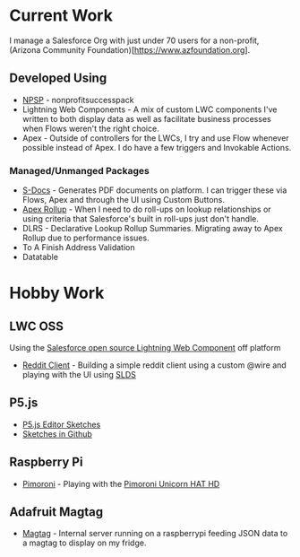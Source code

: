 # Current Work

I manage a Salesforce Org with just under 70 users for a non-profit, (Arizona Community Foundation)[https://www.azfoundation.org].

## Developed Using

- [NPSP](https://github.com/SalesforceFoundation/NPSP) - nonprofitsuccesspack
- Lightning Web Components - A mix of custom LWC components I've written to both display data as well as facilitate business processes when Flows weren't the right choice.
- Apex - Outside of controllers for the LWCs, I try and use Flow whenever possible instead of Apex. I do have a few triggers and Invokable Actions.

### Managed/Unmanged Packages

- [S-Docs](https://www.sdocs.com/) - Generates PDF documents on platform. I can trigger these via Flows, Apex and through the UI using Custom Buttons.
- [Apex Rollup](https://github.com/jamessimone/apex-rollup/) - When I need to do roll-ups on lookup relationships or using criteria that Salesforce's built in roll-ups just don't handle.
- DLRS - Declarative Lookup Rollup Summaries. Migrating away to Apex Rollup due to performance issues.
- To A Finish Address Validation
- Datatable

# Hobby Work

## LWC OSS

Using the [Salesforce open source Lightning Web Component](https://lwc.dev) off platform

- [Reddit Client](https://github.com/jkenzer/reddit-lwc) - Building a simple reddit client using a custom @wire and playing with the UI using [SLDS](https://www.lightningdesignsystem.com)

## P5.js

- [P5.js Editor Sketches](https://editor.p5js.org/jkenzer/sketches)
- [Sketches in Github](https://github.com/jkenzer/sketchbook)

## Raspberry Pi

- [Pimoroni](https://github.com/jkenzer/pimoroni) - Playing with the [Pimoroni Unicorn HAT HD](https://shop.pimoroni.com/products/unicorn-hat-hd)

## Adafruit Magtag

- [Magtag](https://github.com/jkenzer/magtag) - Internal server running on a raspberrypi feeding JSON data to a magtag to display on my fridge.

